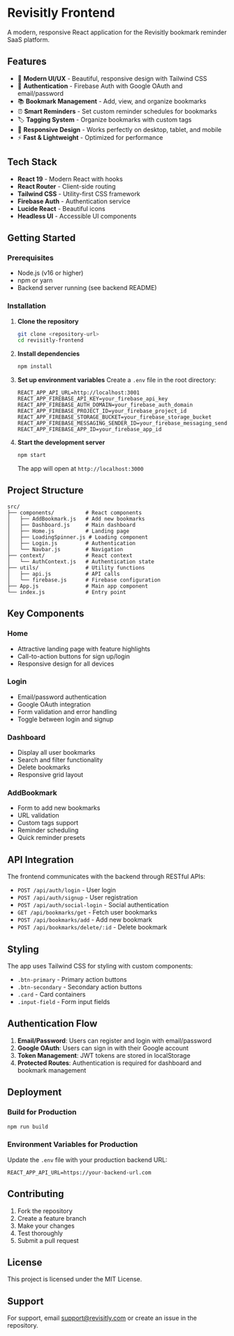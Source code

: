 # Revisitly Frontend

A modern, responsive React application for the Revisitly bookmark reminder SaaS platform.

## Features

- 🎨 **Modern UI/UX** - Beautiful, responsive design with Tailwind CSS
- 🔐 **Authentication** - Firebase Auth with Google OAuth and email/password
- 📚 **Bookmark Management** - Add, view, and organize bookmarks
- ⏰ **Smart Reminders** - Set custom reminder schedules for bookmarks
- 🏷️ **Tagging System** - Organize bookmarks with custom tags
- 📱 **Responsive Design** - Works perfectly on desktop, tablet, and mobile
- ⚡ **Fast & Lightweight** - Optimized for performance

## Tech Stack

- **React 19** - Modern React with hooks
- **React Router** - Client-side routing
- **Tailwind CSS** - Utility-first CSS framework
- **Firebase Auth** - Authentication service
- **Lucide React** - Beautiful icons
- **Headless UI** - Accessible UI components

## Getting Started

### Prerequisites

- Node.js (v16 or higher)
- npm or yarn
- Backend server running (see backend README)

### Installation

1. **Clone the repository**
   ```bash
   git clone <repository-url>
   cd revisitly-frontend
   ```

2. **Install dependencies**
   ```bash
   npm install
   ```

3. **Set up environment variables**
   Create a `.env` file in the root directory:
   ```env
   REACT_APP_API_URL=http://localhost:3001
   REACT_APP_FIREBASE_API_KEY=your_firebase_api_key
   REACT_APP_FIREBASE_AUTH_DOMAIN=your_firebase_auth_domain
   REACT_APP_FIREBASE_PROJECT_ID=your_firebase_project_id
   REACT_APP_FIREBASE_STORAGE_BUCKET=your_firebase_storage_bucket
   REACT_APP_FIREBASE_MESSAGING_SENDER_ID=your_firebase_messaging_sender_id
   REACT_APP_FIREBASE_APP_ID=your_firebase_app_id
   ```

4. **Start the development server**
   ```bash
   npm start
   ```

   The app will open at `http://localhost:3000`

## Project Structure

```
src/
├── components/          # React components
│   ├── AddBookmark.js   # Add new bookmarks
│   ├── Dashboard.js     # Main dashboard
│   ├── Home.js          # Landing page
│   ├── LoadingSpinner.js # Loading component
│   ├── Login.js         # Authentication
│   └── Navbar.js        # Navigation
├── context/             # React context
│   └── AuthContext.js   # Authentication state
├── utils/               # Utility functions
│   ├── api.js           # API calls
│   └── firebase.js      # Firebase configuration
├── App.js               # Main app component
└── index.js             # Entry point
```

## Key Components

### Home
- Attractive landing page with feature highlights
- Call-to-action buttons for sign up/login
- Responsive design for all devices

### Login
- Email/password authentication
- Google OAuth integration
- Form validation and error handling
- Toggle between login and signup

### Dashboard
- Display all user bookmarks
- Search and filter functionality
- Delete bookmarks
- Responsive grid layout

### AddBookmark
- Form to add new bookmarks
- URL validation
- Custom tags support
- Reminder scheduling
- Quick reminder presets

## API Integration

The frontend communicates with the backend through RESTful APIs:

- `POST /api/auth/login` - User login
- `POST /api/auth/signup` - User registration
- `POST /api/auth/social-login` - Social authentication
- `GET /api/bookmarks/get` - Fetch user bookmarks
- `POST /api/bookmarks/add` - Add new bookmark
- `POST /api/bookmarks/delete/:id` - Delete bookmark

## Styling

The app uses Tailwind CSS for styling with custom components:

- `.btn-primary` - Primary action buttons
- `.btn-secondary` - Secondary action buttons
- `.card` - Card containers
- `.input-field` - Form input fields

## Authentication Flow

1. **Email/Password**: Users can register and login with email/password
2. **Google OAuth**: Users can sign in with their Google account
3. **Token Management**: JWT tokens are stored in localStorage
4. **Protected Routes**: Authentication is required for dashboard and bookmark management

## Deployment

### Build for Production
```bash
npm run build
```

### Environment Variables for Production
Update the `.env` file with your production backend URL:
```env
REACT_APP_API_URL=https://your-backend-url.com
```

## Contributing

1. Fork the repository
2. Create a feature branch
3. Make your changes
4. Test thoroughly
5. Submit a pull request

## License

This project is licensed under the MIT License.

## Support

For support, email support@revisitly.com or create an issue in the repository.
